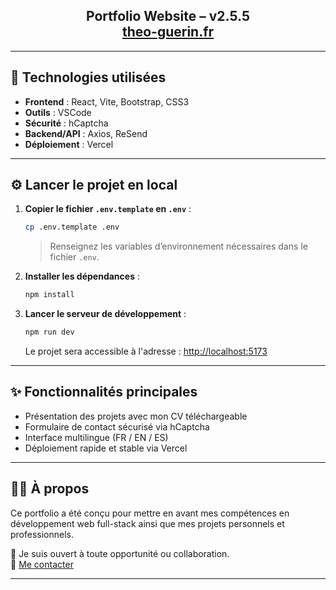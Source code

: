 <h2 align="center">
  Portfolio Website – v2.5.5<br/>
  <a href="https://theo-guerin.fr/" target="_blank">theo-guerin.fr</a>
</h2>

---

## 🚀 Technologies utilisées

- **Frontend** : React, Vite, Bootstrap, CSS3
- **Outils** : VSCode
- **Sécurité** : hCaptcha
- **Backend/API** : Axios, ReSend
- **Déploiement** : Vercel

---

## ⚙️ Lancer le projet en local

1. **Copier le fichier `.env.template` en `.env`** :

    ```bash
    cp .env.template .env
    ```

    > Renseignez les variables d’environnement nécessaires dans le fichier `.env`.

2. **Installer les dépendances** :

    ```bash
    npm install
    ```

3. **Lancer le serveur de développement** :

    ```bash
    npm run dev
    ```

    Le projet sera accessible à l'adresse : [http://localhost:5173](http://localhost:5173)

---

## ✨ Fonctionnalités principales

- Présentation des projets avec mon CV téléchargeable
- Formulaire de contact sécurisé via hCaptcha
- Interface multilingue (FR / EN / ES)
- Déploiement rapide et stable via Vercel

---

## 👨‍💻 À propos

Ce portfolio a été conçu pour mettre en avant mes compétences en développement web full-stack ainsi que mes projets personnels et professionnels.

💬 Je suis ouvert à toute opportunité ou collaboration.  
📧 [Me contacter](mailto:theo.guerin35000@gmail.com)

---

